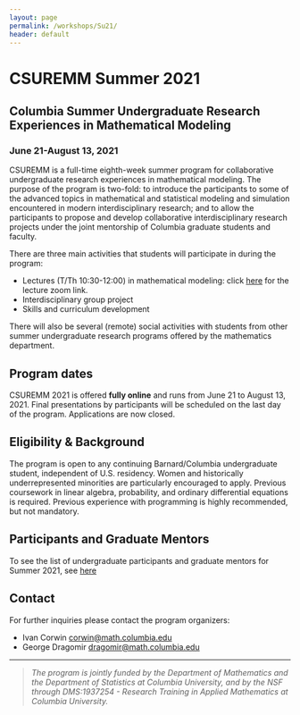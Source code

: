 ```yaml
---
layout: page
permalink: /workshops/Su21/
header: default
---
```


# CSUREMM Summer 2021

## Columbia Summer Undergraduate Research Experiences in Mathematical Modeling
### June 21-August 13, 2021

CSUREMM is a full-time eighth-week summer program for collaborative undergraduate research experiences in mathematical modeling. The purpose of the program is two-fold: to introduce the participants to some of the advanced topics in mathematical and statistical modeling and simulation encountered in modern interdisciplinary research; and to allow the participants to propose and develop collaborative interdisciplinary research projects under the joint mentorship of Columbia graduate students and faculty.

There are three main activities that students will participate in during the program:

- Lectures (T/Th 10:30-12:00) in mathematical modeling: click <a href="https://columbiauniversity.zoom.us/j/93079929576?pwd=K1d1WHFjempUcUNsWHZFNHlQc2N5UT09"> here</a> for the lecture zoom link.
- Interdisciplinary group project
- Skills and curriculum development

There will also be several (remote) social activities with students from other summer undergraduate research programs offered by the mathematics department.

## Program dates
 CSUREMM 2021 is offered **fully online** and runs from June 21 to August 13, 2021. Final presentations by participants will be scheduled on the last day of the program. Applications are now closed.

## Eligibility & Background
The program is open to any continuing Barnard/Columbia undergraduate student, independent of U.S. residency. Women and historically underrepresented minorities are particularly encouraged to apply. Previous coursework in linear algebra, probability, and ordinary differential equations is required. Previous experience with programming is highly recommended, but not mandatory.

## Participants and Graduate Mentors 
To see the list of undergraduate participants and graduate mentors for Summer 2021, see [here](https://columbiaundergradmathmodeling.github.io/Home/workshops/participants/su21/)

## Contact
For further inquiries please contact the program organizers:

- Ivan Corwin [corwin@math.columbia.edu](corwin@math.columbia.edu)
- George Dragomir [dragomir@math.columbia.edu](dragomir@math.columbia.edu)

----

> _The program is jointly funded by the Department of Mathematics and the Department of Statistics at Columbia University, and by the NSF through DMS:1937254 - Research Training in Applied Mathematics at Columbia University._
